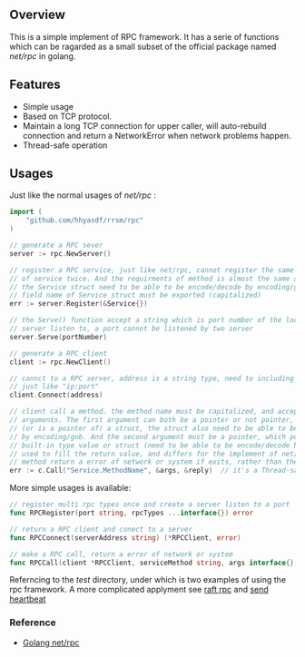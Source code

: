 ## Overview ##
This is a simple implement of RPC framework. It has a serie of functions which can be ragarded as a small subset of the official package named *net/rpc* in golang.

## Features ##
- Simple usage
- Based on TCP protocol.
- Maintain a long TCP connection for upper caller, will auto-rebuild connection and return a NetworkError when network problems happen.
- Thread-safe operation

## Usages ##

Just like the normal usages of *net/rpc* :

```go
import (
	"github.com/hhyasdf/rrsm/rpc"
)

// generate a RPC sever
server := rpc.NewServer()

// register a RPC service, just like net/rpc, cannot register the same type (name) 
// of service twice. And the requirments of method is almost the same as net/rpc, 
// the Service struct need to be able to be encode/decode by encoding/gob, and the
// field name of Service struct must be exported (capitalized)
err := server.Register(&Service{})

// the Serve() function accept a string which is port number of the localhost the
// server listen to, a port cannot be listened by two server
server.Serve(portNumber)

// generate a RPC client
client := rpc.NewClient()

// connct to a RPC server, address is a string type, need to including port number
// just like "ip:port"
client.Connect(address)

// client call a method. the method name must be capitalized, and accepts two 
// arguments. The first argument can both be a pointer or not pointer, if it is 
// (or is a pointer of) a struct, the struct also need to be able to be encode/decode 
// by encoding/gob. And the second argument must be a pointer, which points to a empty
// built-in type value or struct (need to be able to be encode/decode by encoding/gob)
// used to fill the return value, and differs for the implement of net/rpc, the Call()
// method return a error of network or system if exits, rather than the RPC error
err := c.Call("Service.MethodName", &args, &reply)  // it's a Thread-safe operation
```

More simple usages is available:

```go
// register multi rpc types once and create a server listen to a port
func RPCRegister(port string, rpcTypes ...interface{}) error

// return a RPC client and conect to a server
func RPCConnect(serverAddress string) (*RPCClient, error)

// make a RPC call, return a error of network or system
func RPCCall(client *RPCClient, serviceMethod string, args interface{}, reply interface{})
```

Referncing to the *test* directory, under which is two examples of using the rpc framework. A more complicated applyment see [raft rpc](https://github.com/hhyasdf/rrsm/blob/master/rrpc.go) and [send heartbeat](https://github.com/hhyasdf/rrsm/blob/master/node.go#L160)

### Reference ###
- [Golang net/rpc](https://golang.org/pkg/net/rpc/)
